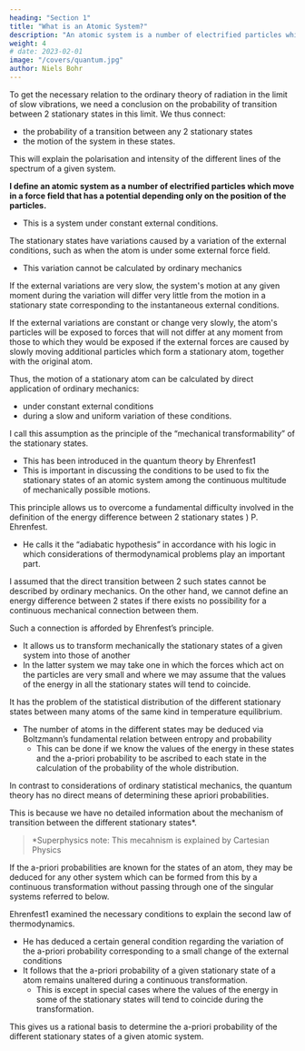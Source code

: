 ```yaml
---
heading: "Section 1"
title: "What is an Atomic System?"
description: "An atomic system is a number of electrified particles which move in a force field that has a potential depending only on the position of the particles"
weight: 4
# date: 2023-02-01
image: "/covers/quantum.jpg"
author: Niels Bohr
---
```



To get the necessary relation to the ordinary theory of radiation in the limit of slow vibrations, we need a conclusion on the probability of transition between 2 stationary states in this limit. We thus connect:
- the probability of a transition between any 2 stationary states 
- the motion of the system in these states. 

This will explain the polarisation and intensity of the different lines of the spectrum of a given system.

**I define an atomic system as a number of electrified particles which move in a force field that has a potential depending only on the position of the particles.**
- This is a system under constant external conditions. 

The stationary states have variations caused by a variation of the external conditions, such as when the atom is under some external force field. 
- This variation cannot be calculated by ordinary mechanics
<!-- , no more than the transition between 2 different stationary states corresponding to constant external conditions.  -->

If the external variations are very slow, the system's motion at any given moment during the variation will differ very little from the motion in a stationary state corresponding to the instantaneous external conditions.

<!-- we may from the necessary stability of the stationary states expect that .  -->

If the external variations are constant or change very slowly, the atom's particles will be exposed to forces that will not differ at any moment from those to which they would be exposed if the external forces are caused by slowly moving additional particles which form a stationary atom, together with the original atom.

Thus, the motion of a stationary atom can be calculated by direct application of ordinary mechanics:
- under constant external conditions
- during a slow and uniform variation of these conditions. 

I call this assumption as the principle of the “mechanical transformability” of the stationary states.
- This has been introduced in the quantum theory by Ehrenfest1
- This is important in discussing the conditions to be used to fix the stationary states of an atomic system among the continuous multitude of mechanically possible motions. 

This principle allows us to overcome a fundamental difficulty involved in the definition of the energy difference between 2 stationary states ) P. Ehrenfest.
- He calls it the “adiabatic hypothesis” in accordance with his logic in which considerations of thermodynamical problems play an important part. 

<!-- From the point of view taken in the present paper, however, the above notation might in
a more direct way indicate the content of the principle and the limits
of its applicability. -->

<!-- which enters in relation (1). In fact we -->

I assumed that the direct transition between 2 such states cannot be described by ordinary mechanics. On the other hand, we cannot define an energy difference between 2 states if there exists no possibility for a continuous mechanical connection between them.

Such a connection is afforded by Ehrenfest’s principle. 
- It allows us to transform mechanically the stationary states of a given system into those of another
- In the latter system we may take one in which the forces which act on the particles are very small and where we may assume that the values of the energy in all the stationary states will tend to coincide.

It has the problem of the statistical distribution of the different stationary states between many atoms of the same kind in temperature equilibrium.
- The number of atoms in the different states may be deduced via Boltzmann’s fundamental relation between entropy and probability
  - This can be done if we know the values of the energy in these states and the a-priori probability to be ascribed to each state in the calculation of the probability of the whole distribution. 

In contrast to considerations of ordinary statistical mechanics, the quantum theory has no direct means of determining these apriori probabilities. 

This is because we have no detailed information about the mechanism of transition between the different stationary states*. 

> *Superphysics note: This mecahnism is explained by Cartesian Physics


If the a-priori probabilities are known for the states of an atom, they may be deduced for any other system which can be formed from this by a continuous transformation without passing through one of the singular systems referred to below. 

Ehrenfest1 examined the necessary conditions to explain the second law of thermodynamics.
- He has deduced a certain general condition regarding the variation of the a-priori probability corresponding to a small change of the external conditions
- It follows that the a-priori probability of a given stationary state of a atom remains unaltered during a continuous transformation.
  - This is except in special cases where the values of the energy in some of the stationary states will tend to coincide during the transformation. 

This gives us a rational basis to determine the a-priori probability of the different stationary states of a given atomic system.
